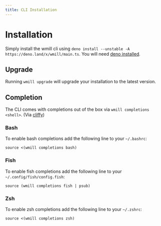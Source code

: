 ```yaml
---
title: CLI Installation
---
```


# Installation

Simply install the wmill cli using
`deno install --unstable -A https://deno.land/x/wmill/main.ts`. You will need
[deno installed](https://deno.land/manual@v1.30.3/getting_started/installation).

## Upgrade

Running `wmill upgrade` will upgrade your installation to the latest version.

## Completion

The CLI comes with completions out of the box via `wmill completions <shell>`.
(Via [cliffy](https://cliffy.io/))

### Bash

To enable bash completions add the following line to your `~/.bashrc`:

```
source <(wmill completions bash)
```

### Fish

To enable fish completions add the following line to your
`~/.config/fish/config.fish`:

```
source (wmill completions fish | psub)
```

### Zsh

To enable zsh completions add the following line to your `~/.zshrc`:

```
source <(wmill completions zsh)
```
